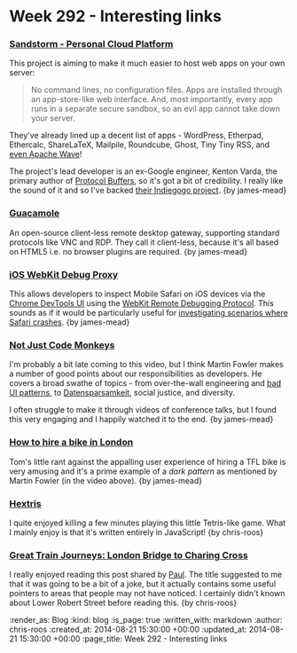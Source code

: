 Week 292 - Interesting links
============================

### [Sandstorm - Personal Cloud Platform](https://sandstorm.io/)

This project is aiming to make it much easier to host web apps on your own server:

> No command lines, no configuration files. Apps are installed through an app-store-like web interface. And, most importantly, every app runs in a separate secure sandbox, so an evil app cannot take down your server.

They've already lined up a decent list of apps - WordPress, Etherpad, Ethercalc, ShareLaTeX, Mailpile, Roundcube, Ghost, Tiny Tiny RSS, and [even Apache Wave](https://blog.sandstorm.io/news/2014-08-20-apache-wave.html)!

The project's lead developer is an ex-Google engineer, Kenton Varda, the primary author of [Protocol Buffers](http://protobuf.googlecode.com/), so it's got a bit of credibility. I really like the sound of it and so I've backed [their Indiegogo project](https://www.indiegogo.com/projects/sandstorm-io-personal-cloud-platform). {by james-mead}


### [Guacamole](http://guac-dev.org/)

An open-source client-less remote desktop gateway, supporting standard protocols like VNC and RDP. They call it client-less, because it's all based on HTML5 i.e. no browser plugins are required. {by james-mead}


### [iOS WebKit Debug Proxy](https://github.com/google/ios-webkit-debug-proxy)

This allows developers to inspect Mobile Safari on iOS devices via the [Chrome DevTools UI](https://developers.google.com/chrome-developer-tools/) using the [WebKit Remote Debugging Protocol](https://developers.google.com/chrome-developer-tools/docs/remote-debugging). This sounds as if it would be particularly useful for [investigating scenarios where Safari crashes](http://devcoma.blogspot.co.uk/2014/03/how-to-investigate-ios-safari-crashes.html). {by james-mead}


### [Not Just Code Monkeys](https://www.youtube.com/watch?v=Z8aECe4lp44)

I'm probably a bit late coming to this video, but I think Martin Fowler makes a number of good points about our responsibilities as developers. He covers a broad swathe of topics - from over-the-wall engineering and [bad UI patterns](http://darkpatterns.org/), to [Datensparsamkeit](http://martinfowler.com/bliki/Datensparsamkeit.html), social justice, and diversity.

I often struggle to make it through videos of conference talks, but I found this very engaging and I happily watched it to the end. {by james-mead}


### [How to hire a bike in London](http://codon.com/how-to-hire-a-bike-in-london)

Tom's little rant against the appalling user experience of hiring a TFL bike is very amusing and it's a prime example of a _dark pattern_ as mentioned by Martin Fowler (in the video above). {by james-mead}


### [Hextris](http://hextris.github.io/hextris/)

I quite enjoyed killing a few minutes playing this little Tetris-like game. What I mainly enjoy is that it's written entirely in JavaScript! {by chris-roos}


### [Great Train Journeys: London Bridge to Charing Cross](http://deserter.co.uk/2014/08/great-train-journeys-london-bridge-to-charing-cross/)

I really enjoyed reading this post shared by [Paul](http://po-ru.com/). The title suggested to me that it was going to be a bit of a joke, but it actually contains some useful pointers to areas that people may not have noticed. I certainly didn't known about Lower Robert Street before reading this. {by chris-roos}


:render_as: Blog
:kind: blog
:is_page: true
:written_with: markdown
:author: chris-roos
:created_at: 2014-08-21 15:30:00 +00:00
:updated_at: 2014-08-21 15:30:00 +00:00
:page_title: Week 292 - Interesting links
